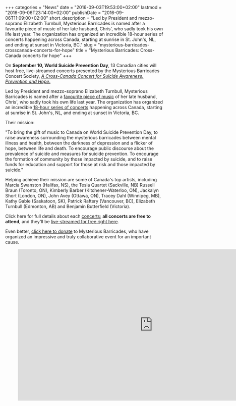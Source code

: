 +++
categories = "News"
date = "2016-09-03T19:53:00+02:00"
lastmod = "2016-09-06T23:14:00+02:00"
publishDate = "2016-09-06T11:09:00+02:00"
short_description = "Led by President and mezzo-soprano Elizabeth Turnbull, Mysterious Barricades is named after a favourite piece of music of her late husband, Chris&#039;, who sadly took his own life last year. The organization has organized an incredible 18-hour series of concerts happening across Canada, starting at sunrise in St. John&#039;s, NL, and ending at sunset in Victoria, BC."
slug = "mysterious-barricades-crosscanada-concerts-for-hope"
title = "Mysterious Barricades: Cross-Canada concerts for hope"
+++

On **September 10, World Suicide Prevention Day**, 13 Canadian cities will host free, live-streamed concerts presented by the Mysterious Barricades Concert Society, [*A Cross-Canada Concert for Suicide Awareness, Prevention and Hope*.](http://www.mysteriousbarricades.org/)

Led by President and mezzo-soprano Elizabeth Turnbull, Mysterious Barricades is named after a [favourite piece of music](https://www.youtube.com/watch?v=mI5CXRrvdUM) of her late husband, Chris', who sadly took his own life last year. The organization has organized an incredible [18-hour series of concerts](http://www.mysteriousbarricades.org/concerts/) happening across Canada, starting at sunrise in St. John's, NL, and ending at sunset in Victoria, BC.

Their mission:

"To bring the gift of music to Canada on World Suicide Prevention Day, to raise awareness surrounding the mysterious barricades between mental illness and health, between the darkness of depression and a flicker of hope, between life and death. To encourage public discourse about the prevalence of suicide and measures for suicide prevention. To encourage the formation of community by those impacted by suicide, and to raise funds for education and support for those at risk and those impacted by suicide."

Helping achieve their mission are some of Canada's top artists, including Marcia Swanston (Halifax, NS), the Tesla Quartet (Sackville, NB) Russell Braun (Toronto, ON), Kimberly Barber (Kitchener-Waterloo, ON), Jackalyn Short (London, ON), John Avey (Ottawa, ON), Tracey Dahl (Winnipeg, MB), Kathy Gable (Saskatoon, SK), Patrick Raftery (Vancouver, BC), Elizabeth Turnbull (Edmonton, AB) and Benjamin Butterfield (Victoria).

Click here for full details about each [concerts](http://www.mysteriousbarricades.org/concerts/); **all concerts are free to attend**, and they'll be [live-streamed for free right here](http://livestream.com/ualberta/mysteriousbarricades2016). 

Even better, [click here to donate](http://www.mysteriousbarricades.org/donate/) to Mysterious Barricades, who have organized an impressive and truly collaborative event for an important cause.

<figure data-type="video">
<iframe width="854" height="480" src="https://www.youtube.com/embed/4gQVwswbrGM" frameborder="0" allowfullscreen></iframe>
</figure>
